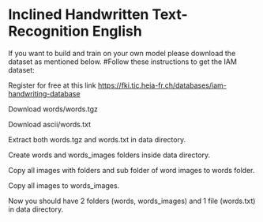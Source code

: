 # Inclined Handwritten Text-Recognition English

If you want to build and train on your own model please download the dataset as mentioned below.
#Follow these instructions to get the IAM dataset:

Register for free at this link https://fki.tic.heia-fr.ch/databases/iam-handwriting-database

Download words/words.tgz

Download ascii/words.txt

Extract both words.tgz and words.txt in data directory.

Create words and words_images folders inside data directory.

Copy all images with folders and sub folder of word images to words folder.

Copy all images to words_images.

Now you should have 2 folders (words, words_images) and 1 file (words.txt) in data directory.
